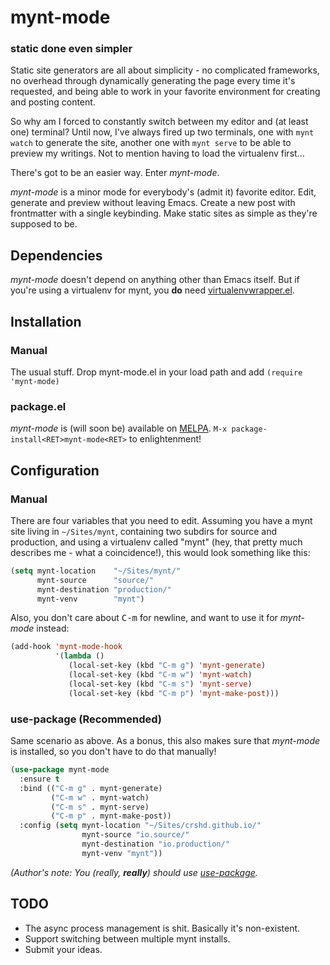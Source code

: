 # mynt-mode
### static done even simpler

Static site generators are all about simplicity - no complicated frameworks, no overhead through dynamically generating the page every time it's requested, and being able to work in your favorite environment for creating and posting content.

So why am I forced to constantly switch between my editor and (at least one) terminal? Until now, I've always fired up two terminals, one with `mynt watch` to generate the site, another one with `mynt serve` to be able to preview my writings. Not to mention having to load the virtualenv first...

There's got to be an easier way. Enter _mynt-mode_.

_mynt-mode_ is a minor mode for everybody's (admit it) favorite editor. Edit, generate and preview without leaving Emacs. Create a new post with frontmatter with a single keybinding. Make static sites as simple as they're supposed to be.

## Dependencies

_mynt-mode_ doesn't depend on anything other than Emacs itself. But if you're using a virtualenv for mynt, you **do** need [virtualenvwrapper.el][3].

## Installation

### Manual
The usual stuff. Drop mynt-mode.el in your load path and add `(require 'mynt-mode)`

### package.el
_mynt-mode_ is (will soon be) available on [MELPA][1]. `M-x package-install<RET>mynt-mode<RET>` to enlightenment!

## Configuration

### Manual
There are four variables that you need to edit. Assuming you have a mynt site living in `~/Sites/mynt`, containing two subdirs for source and production, and using a virtualenv called "mynt" (hey, that pretty much describes me - what a coincidence!), this would look something like this:

```` lisp
(setq mynt-location    "~/Sites/mynt/"
      mynt-source      "source/"
      mynt-destination "production/"
      mynt-venv        "mynt")
````

Also, you don't care about <kbd>C-m</kbd> for newline, and want to use it for _mynt-mode_ instead:
```` lisp
(add-hook 'mynt-mode-hook
          '(lambda ()
             (local-set-key (kbd "C-m g") 'mynt-generate)
             (local-set-key (kbd "C-m w") 'mynt-watch)
             (local-set-key (kbd "C-m s") 'mynt-serve)
             (local-set-key (kbd "C-m p") 'mynt-make-post)))
````

### use-package (Recommended)

Same scenario as above. As a bonus, this also makes sure that _mynt-mode_ is installed, so you don't have to do that manually!

```` lisp
(use-package mynt-mode
  :ensure t
  :bind (("C-m g" . mynt-generate)
         ("C-m w" . mynt-watch)
         ("C-m s" . mynt-serve)
         ("C-m p" . mynt-make-post))
  :config (setq mynt-location "~/Sites/crshd.github.io/"
                mynt-source "io.source/"
                mynt-destination "io.production/"
                mynt-venv "mynt"))
````

_(Author's note: You (really, **really**) should use [use-package][2]._

## TODO

- The async process management is shit. Basically it's non-existent.
- Support switching between multiple mynt installs.
- Submit your ideas.

[1]: http://melpa.org
[2]: https://github.com/jwiegley/use-package "You really should"
[3]: https://github.com/porterjamesj/virtualenvwrapper.el
